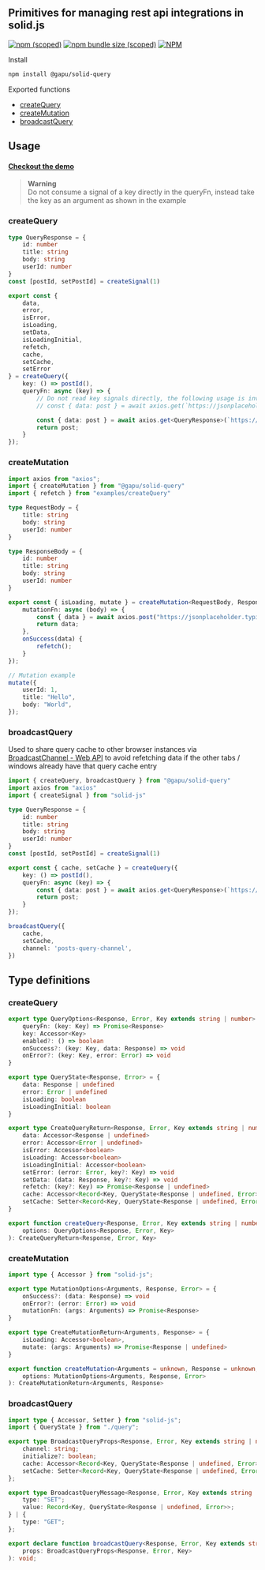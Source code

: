 ## Primitives for managing rest api integrations in solid.js
[![npm (scoped)](https://img.shields.io/npm/v/%40gapu/solid-query)](https://www.npmjs.com/package/@gapu/solid-query)
[![npm bundle size (scoped)](https://img.shields.io/bundlephobia/minzip/%40gapu/solid-query)](https://bundlephobia.com/package/@gapu/solid-query)
[![NPM](https://img.shields.io/npm/l/%40gapu%2Fsolid-query)](https://www.npmjs.com/package/@gapu/solid-query)

Install
```bash
npm install @gapu/solid-query
```

Exported functions
- [createQuery](#createquery)
- [createMutation](#createmutation)
- [broadcastQuery](#broadcastquery)


## Usage
#### [Checkout the demo](https://stackblitz.com/edit/gapu-solid-query?file=src%2FApp.tsx)

> **Warning**  
> Do not consume a signal of a key directly in the queryFn, instead take the key as an argument as shown in the example

### createQuery
```ts
type QueryResponse = {
    id: number
    title: string
    body: string
    userId: number
}
const [postId, setPostId] = createSignal(1)

export const { 
    data,
    error,
    isError,
    isLoading,
    setData,
    isLoadingInitial,
    refetch,
    cache,
    setCache,
    setError
} = createQuery({
    key: () => postId(),
    queryFn: async (key) => {
        // Do not read key signals directly, the following usage is invalid:
        // const { data: post } = await axios.get(`https://jsonplaceholder.typicode.com/posts/${postId()}`);

        const { data: post } = await axios.get<QueryResponse>(`https://jsonplaceholder.typicode.com/posts/${key}`);
        return post;
    }
});
```

### createMutation
```ts
import axios from "axios";
import { createMutation } from "@gapu/solid-query"
import { refetch } from "examples/createQuery"

type RequestBody = {
    title: string
    body: string
    userId: number
}

type ResponseBody = {
    id: number
    title: string
    body: string
    userId: number
}

export const { isLoading, mutate } = createMutation<RequestBody, ResponseBody>({
    mutationFn: async (body) => {
        const { data } = await axios.post("https://jsonplaceholder.typicode.com/posts", body);
        return data;
    },
    onSuccess(data) {
        refetch();
    }
});

// Mutation example
mutate({
    userId: 1,
    title: "Hello",
    body: "World",
});
```

### broadcastQuery
Used to share query cache to other browser instances via [BroadcastChannel - Web API](https://developer.mozilla.org/en-US/docs/Web/API/BroadcastChannel) to avoid refetching data if the other tabs / windows already have that query cache entry
```ts
import { createQuery, broadcastQuery } from "@gapu/solid-query"
import axios from "axios"
import { createSignal } from "solid-js"

type QueryResponse = {
    id: number
    title: string
    body: string
    userId: number
}
const [postId, setPostId] = createSignal(1)

export const { cache, setCache } = createQuery({
    key: () => postId(),
    queryFn: async (key) => {
        const { data: post } = await axios.get<QueryResponse>(`https://jsonplaceholder.typicode.com/posts/${key}`);
        return post;
    }
});

broadcastQuery({
    cache,
    setCache,
    channel: 'posts-query-channel',
})
```

## Type definitions

### createQuery
```ts
export type QueryOptions<Response, Error, Key extends string | number> = {
    queryFn: (key: Key) => Promise<Response>
    key: Accessor<Key>
    enabled?: () => boolean
    onSuccess?: (key: Key, data: Response) => void
    onError?: (key: Key, error: Error) => void
}

export type QueryState<Response, Error> = {
    data: Response | undefined
    error: Error | undefined
    isLoading: boolean
    isLoadingInitial: boolean
}

export type CreateQueryReturn<Response, Error, Key extends string | number> = {
    data: Accessor<Response | undefined>
    error: Accessor<Error | undefined>
    isError: Accessor<boolean>
    isLoading: Accessor<boolean>
    isLoadingInitial: Accessor<boolean>
    setError: (error: Error, key?: Key) => void
    setData: (data: Response, key?: Key) => void
    refetch: (key?: Key) => Promise<Response | undefined>
    cache: Accessor<Record<Key, QueryState<Response | undefined, Error>>>
    setCache: Setter<Record<Key, QueryState<Response | undefined, Error>>>
}

export function createQuery<Response, Error, Key extends string | number>(
    options: QueryOptions<Response, Error, Key>
): CreateQueryReturn<Response, Error, Key>
```

### createMutation
```ts
import type { Accessor } from "solid-js";

export type MutationOptions<Arguments, Response, Error> = {
    onSuccess?: (data: Response) => void
    onError?: (error: Error) => void
    mutationFn: (args: Arguments) => Promise<Response>
}

export type CreateMutationReturn<Arguments, Response> = {
    isLoading: Accessor<boolean>,
    mutate: (args: Arguments) => Promise<Response | undefined>
}

export function createMutation<Arguments = unknown, Response = unknown, Error = unknown>(
    options: MutationOptions<Arguments, Response, Error>
): CreateMutationReturn<Arguments, Response>
```

### broadcastQuery
```ts
import type { Accessor, Setter } from "solid-js";
import { QueryState } from "./query";

export type BroadcastQueryProps<Response, Error, Key extends string | number> = {
    channel: string;
    initialize?: boolean;
    cache: Accessor<Record<Key, QueryState<Response | undefined, Error>>>;
    setCache: Setter<Record<Key, QueryState<Response | undefined, Error>>>;
};

export type BroadcastQueryMessage<Response, Error, Key extends string | number> = {
    type: "SET";
    value: Record<Key, QueryState<Response | undefined, Error>>;
} | {
    type: "GET";
};

export declare function broadcastQuery<Response, Error, Key extends string | number>(
    props: BroadcastQueryProps<Response, Error, Key>
): void;
```
